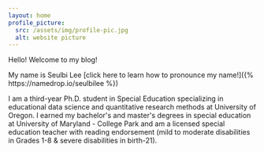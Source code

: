 ```yaml
---
layout: home
profile_picture:
  src: /assets/img/profile-pic.jpg
  alt: website picture
---
```


<p>
  Hello! Welcome to my blog!
</p>
<p>
  My name is Seulbi Lee [click here to learn how to pronounce my name!]({% https://namedrop.io/seulbilee %})
</p>
<p>
  I am a third-year Ph.D. student in Special Education specializing in educational data science and quantitative research methods at University of Oregon. I earned my bachelor's and master's degrees in special education at University of Maryland - College Park and am a licensed special education teacher with reading endorsement (mild to moderate disabilities in Grades 1-8 & severe disabilities in birth-21).
</p>
